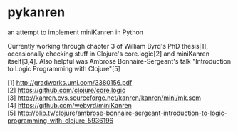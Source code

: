 pykanren
========

an attempt to implement miniKanren in Python

Currently working through chapter 3 of William Byrd's PhD thesis[1],
occasionally checking stuff in Clojure's core.logic[2]
and miniKanren itself[3,4]. Also helpful was Ambrose Bonnaire-Sergeant's
talk "Introduction to Logic Programming with Clojure"[5]

[1] http://gradworks.umi.com/3380156.pdf  
[2] https://github.com/clojure/core.logic  
[3] http://kanren.cvs.sourceforge.net/kanren/kanren/mini/mk.scm  
[4] https://github.com/webyrd/miniKanren  
[5] http://blip.tv/clojure/ambrose-bonnaire-sergeant-introduction-to-logic-programming-with-clojure-5936196
